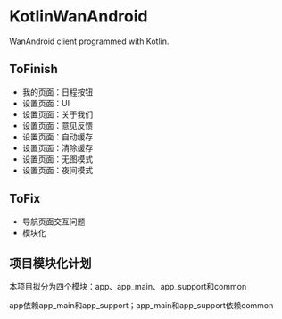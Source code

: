 # KotlinWanAndroid
WanAndroid client programmed with Kotlin.

## ToFinish
* 我的页面：日程按钮
* 设置页面：UI
* 设置页面：关于我们
* 设置页面：意见反馈
* 设置页面：自动缓存
* 设置页面：清除缓存
* 设置页面：无图模式
* 设置页面：夜间模式

## ToFix
* 导航页面交互问题
* 模块化

## 项目模块化计划
本项目拟分为四个模块：app、app_main、app_support和common

app依赖app_main和app_support；app_main和app_support依赖common